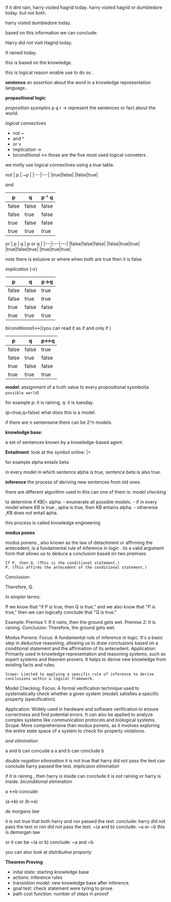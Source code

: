 if it dint rain, harry visited hagrid today.
harry visited hagrid or dumbledore today. but not both.

harry visted dumbledore today. 


based on this information we can conclude:

Harry did not visit Hagrid today. 

It rained today. 

this is based on the knowledge. 

this is logical reason enable use to do so . 

**sentence**
an assertion about the word in a knowledge representation language..

**propasitional logic**

*proposition sysmplos*
p q r -> represent the sentences or fact about the world. 

*logical connectives*
- not ~
- and ^ 
- or v
- implication -> 
- biconditional <->
those are the five most used logical conneters .

we motly use logical connectives using a true table. 

*not*
| p | ~p |
|---|---|
|true|false|
|false|true|

*and*

| p | q | p ^ q|
|---|---|---|
|false|false|false|
|false|true|false|
|true|false|false|
|true|true|true|

*or*
| p | q | p or q |
|---|---|---|
|false|false|false|
|false|true|true|
|true|false|true|
|true|true|true|


*note* there is exlusive or where when both are true then it is false.

*implication* (->)

| p | q | p->q |
|---|---|---|
|false|false| true|
|false|true|true|
|true|false|false|
|true|true|true|

*biconditional*(<->)(you can read it as if and only if )

| p | q | p<->q |
|---|---|---|
|false|false| true|
|false|true|false|
|true|false|false|
|true|true|true|

**model**: assignment of a truth value to every propositional sysmbol(a `possible world`)

for example 
p: it is raining,
q: it is tuesday.


(p=true,q=false)
what does this is a model.


if there are n sentensene there can be 2^n models. 

**knowledge base**:

a set of sentences known by a knowledge-based agent. 

**Entailment**: look at the symbol online: |= 

for example alpha entails beta

in every model in which sentence alpha is true, sentence beta is also true. 


**inference**
the process of deriving new sentences from old ones. 

there are different algorithm used in this can one of them is:
*model checking*

to determine if KB|= alpha:
    - enumerate all possible models. 
    - if in every model where KB is true , apha is true, then KB entains alpha. 
    - otherwise ,KB does not entail apha. 

this process is called knowledge engineering 

**modus pones**

modus ponens , also known as the law of detachment or affirming the antecedent, is a fundamental rule of inference in logic . its a valid argument form that allows us to deduce a conclusion based on two premises

    If P, then Q. (This is the conditional statement.)
    P. (This affirms the antecedent of the conditional statement.)

Conclusion:

Therefore, Q.

In simpler terms:

If we know that "if P is true, then Q is true," and we also know that "P is true," then we can logically conclude that "Q is true."

Example:
    Premise 1: If it rains, then the ground gets wet.
    Premise 2: It is raining.
    Conclusion: Therefore, the ground gets wet.


Modus Ponens:
    Focus: A fundamental rule of inference in logic. It's a basic step in deductive reasoning, allowing us to draw conclusions based on a conditional statement and the affirmation of its antecedent.
    Application: Primarily used in knowledge representation and reasoning systems, such as expert systems and theorem provers. It helps to derive new knowledge from existing facts and rules.   

    Scope: Limited to applying a specific rule of inference to derive conclusions within a logical framework.

Model Checking:
    Focus: A formal verification technique used to systematically check whether a given system (model) satisfies a specific property (specification).   

Application: Widely used in hardware and software verification to ensure correctness and find potential errors. It can also be applied to analyze complex systems like communication protocols and biological systems.  
Scope: More comprehensive than modus ponens, as it involves exploring the entire state space of a system to check for property violations.



*and elimination*

a and b can concude a 
a and b can conclude b 

*double negation elimination*
it is not true that harry did not pass the test can conclude harry passed the test.
*implicaion elimination*

if it is raining , then harry is inside can conclude it is not raining or harry is inside. 
*biconditional elimination*

a <->b concude:

(a->b) or (b->a)

*de morgans law*

it is not true that both harry and ron passed the test. conclude:
harry did not pass the test or ron did not pass the test. 
~(a and b) conclude: ~a or ~b this is demorgan law


or it can be 
~(a  or b) conclude: ~a and ~b

you can also look at *distributive property*


**Theorem Proving**
- inital state: starting knowledge base
- actions: inference rules
- transistion model: new knowledge base after inference.
- goal test: check statement were tyring to prove
- path cost function: number of steps in prooof

